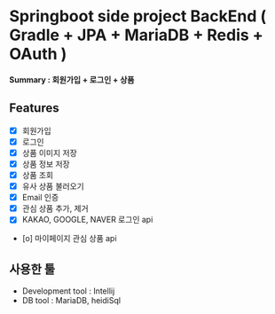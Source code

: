 # Springboot side project BackEnd ( Gradle + JPA + MariaDB + Redis + OAuth )

**Summary : 회원가입 + 로그인 + 상품**

## Features

- [x] 회원가입
- [x] 로그인
- [x] 상품 이미지 저장
- [x] 상품 정보 저장
- [x] 상품 조회
- [x] 유사 상품 불러오기
- [x] Email 인증
- [x] 관심 상품 추가, 제거
- [x] KAKAO, GOOGLE, NAVER 로그인 api
- [o] 마이페이지 관심 상품 api

## 사용한 툴 

- Development tool : Intellij
- DB tool : MariaDB, heidiSql
